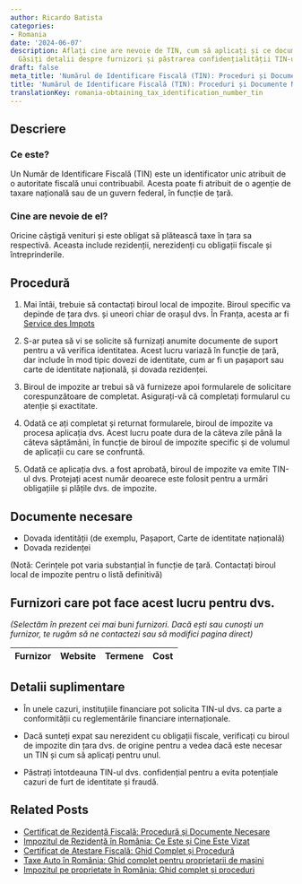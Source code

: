 ```yaml
---
author: Ricardo Batista
categories:
- Romania
date: '2024-06-07'
description: Aflați cine are nevoie de TIN, cum să aplicați și ce documente sunt necesare.
  Găsiți detalii despre furnizori și păstrarea confidențialității TIN-ului.
draft: false
meta_title: 'Numărul de Identificare Fiscală (TIN): Proceduri și Documente Necesare'
title: 'Numărul de Identificare Fiscală (TIN): Proceduri și Documente Necesare'
translationKey: romania-obtaining_tax_identification_number_tin
---
```



## Descriere
### Ce este?
Un Număr de Identificare Fiscală (TIN) este un identificator unic atribuit de o autoritate fiscală unui contribuabil. Acesta poate fi atribuit de o agenție de taxare națională sau de un guvern federal, în funcție de țară.

### Cine are nevoie de el?
Oricine câștigă venituri și este obligat să plătească taxe în țara sa respectivă. Aceasta include rezidenții, nerezidenți cu obligații fiscale și întreprinderile.

## Procedură

1. Mai întâi, trebuie să contactați biroul local de impozite. Biroul specific va depinde de țara dvs. și uneori chiar de orașul dvs. În Franța, acesta ar fi [Service des Impots](https://www.impots.gouv.fr/accueil)

2. S-ar putea să vi se solicite să furnizați anumite documente de suport pentru a vă verifica identitatea. Acest lucru variază în funcție de țară, dar include în mod tipic dovezi de identitate, cum ar fi un pașaport sau carte de identitate națională, și dovada rezidenței.

3. Biroul de impozite ar trebui să vă furnizeze apoi formularele de solicitare corespunzătoare de completat. Asigurați-vă că completați formularul cu atenție și exactitate.

4. Odată ce ați completat și returnat formularele, biroul de impozite va procesa aplicația dvs. Acest lucru poate dura de la câteva zile până la câteva săptămâni, în funcție de biroul de impozite specific și de volumul de aplicații cu care se confruntă.

5. Odată ce aplicația dvs. a fost aprobată, biroul de impozite va emite TIN-ul dvs. Protejați acest număr deoarece este folosit pentru a urmări obligațiile și plățile dvs. de impozite.

## Documente necesare

- Dovada identității (de exemplu, Pașaport, Carte de identitate națională)
- Dovada rezidenței

(Notă: Cerințele pot varia substanțial în funcție de țară. Contactați biroul local de impozite pentru o listă definitivă)

## Furnizori care pot face acest lucru pentru dvs.

_(Selectăm în prezent cei mai buni furnizori. Dacă ești sau cunoști un furnizor, te rugăm să ne contactezi sau să modifici pagina direct)_

| Furnizor        |     Website     |     Termene      |       Cost       |
| :-------------: | :-------------: |  :-------------: | :-------------: |

## Detalii suplimentare

- În unele cazuri, instituțiile financiare pot solicita TIN-ul dvs. ca parte a conformității cu reglementările financiare internaționale.

- Dacă sunteți expat sau nerezident cu obligații fiscale, verificați cu biroul de impozite din țara dvs. de origine pentru a vedea dacă este necesar un TIN și cum să aplicați pentru unul.

- Păstrați întotdeauna TIN-ul dvs. confidențial pentru a evita potențiale cazuri de furt de identitate și fraudă.
## Related Posts

- [Certificat de Rezidență Fiscală: Procedură și Documente Necesare](https://tramitit.com/ro/guides/romania/certificat_fiscal/)
- [Impozitul de Rezidență în România: Ce Este și Cine Este Vizat](https://tramitit.com/ro/guides/romania/taxa_de_habitat/)
- [Certificat de Atestare Fiscală: Ghid Complet și Procedură](https://tramitit.com/ro/guides/romania/certificat_de_atestare_fiscala/)
- [Taxe Auto în România: Ghid complet pentru proprietarii de mașini](https://tramitit.com/ro/guides/romania/taxe_si_impozite_auto/)
- [Impozitul pe proprietate în România: Ghid complet și proceduri](https://tramitit.com/ro/guides/romania/impozit_pe_proprietati/)